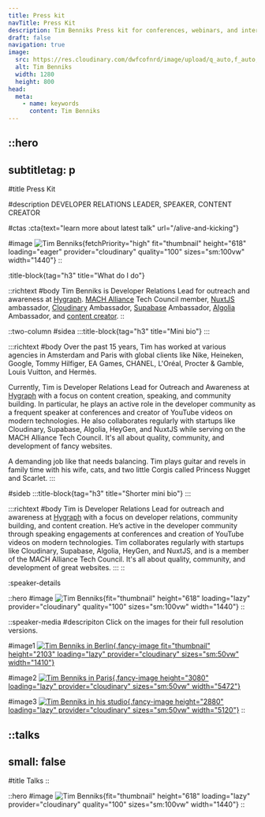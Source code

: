 ```yaml
---
title: Press kit
navTitle: Press Kit
description: Tim Benniks Press kit for conferences, webinars, and interviews.
draft: false
navigation: true
image:
  src: https://res.cloudinary.com/dwfcofnrd/image/upload/q_auto,f_auto,w_1280/Tim/tim_aug_2023.png
  alt: Tim Benniks
  width: 1280
  height: 800
head:
  meta:
    - name: keywords
      content: Tim Benniks
---
```


::hero
---
subtitletag: p
---
#title
Press Kit

#description
DEVELOPER RELATIONS LEADER, SPEAKER, CONTENT CREATOR

#ctas
:cta{text="learn more about latest talk" url="/alive-and-kicking"}


#image
![Tim Benniks](https://res.cloudinary.com/dwfcofnrd/image/upload/v1659294037/Presskit/FDLC2019_462.jpg){fetchPriority="high" fit="thumbnail" height="618" loading="eager" provider="cloudinary" quality="100" sizes="sm:100vw" width="1440"}
::

:title-block{tag="h3" title="What do I do"}

::richtext
#body
Tim Benniks is Developer Relations Lead for outreach and awareness at [Hygraph](https://hygraph.com "https://hygraph.com"). [MACH Alliance](https://machalliance.com "https://machalliance.com") Tech Council member, [NuxtJS](https://nuxt.com "https://nuxt.com") ambassador, [Cloudinary](https://cloudinary.com "https://cloudinary.com") Ambassador, [Supabase](https://supabase.com "https://supabase.com") Ambassador, [Algolia](https://algolia.com "https://algolia.com") Ambassador, and [content creator](https://youtube.com/timbenniks "https://youtube.com/timbenniks").
::

::two-column
#sidea
  :::title-block{tag="h3" title="Mini bio"}
  :::

  :::richtext
  #body
  Over the past 15 years, Tim has worked at various agencies in Amsterdam and Paris with global clients like Nike, Heineken, Google, Tommy Hilfiger, EA Games, CHANEL, L'Oréal, Procter & Gamble, Louis Vuitton, and Hermès.
  
  Currently, Tim is Developer Relations Lead for Outreach and Awareness at [Hygraph](https://hygraph.com/ "https://hygraph.com/") with a focus on content creation, speaking, and community building. In particular, he plays an active role in the developer community as a frequent speaker at conferences and creator of YouTube videos on modern technologies. He also collaborates regularly with startups like Cloudinary, Supabase, Algolia, HeyGen, and NuxtJS while serving on the MACH Alliance Tech Council. It's all about quality, community, and development of fancy websites.
  
  A demanding job like that needs balancing. Tim plays guitar and revels in family time with his wife, cats, and two little Corgis called Princess Nugget and Scarlet.
  :::

#sideb
  :::title-block{tag="h3" title="Shorter mini bio"}
  :::

  :::richtext
  #body
  Tim is Developer Relations Lead for outreach and awareness at [Hygraph](https://hygraph.com "https://hygraph.com") with a focus on developer relations, community building, and content creation. He’s active in the developer community through speaking engagements at conferences and creation of YouTube videos on modern technologies. Tim collaborates regularly with startups like Cloudinary, Supabase, Algolia, HeyGen, and NuxtJS, and is a member of the MACH Alliance Tech Council. It's all about quality, community, and development of great websites.
  :::
::

:speaker-details

::hero
#image
![Tim Benniks](https://res.cloudinary.com/dwfcofnrd/image/upload/v1677741257/Tim/IMG_1020.jpg){fit="thumbnail" height="618" loading="lazy" provider="cloudinary" quality="100" sizes="sm:100vw" width="1440"}
::

::speaker-media
#descripiton
Click on the images for their full resolution versions.

#image1
[![Tim Benniks in Berlin](https://res.cloudinary.com/dwfcofnrd/image/upload/v1718362826/Tim/tim-talk.png){.fancy-image fit="thumbnail" height="2103" loading="lazy" provider="cloudinary" sizes="sm:50vw" width="1410"}](https://res.cloudinary.com/dwfcofnrd/image/upload/v1718362826/Tim/tim-talk.png)

#image2
[![Tim Benniks in Paris](https://res.cloudinary.com/dwfcofnrd/image/upload/v1718788718/Tim/tim_june_2024.jpg){.fancy-image height="3080" loading="lazy" provider="cloudinary" sizes="sm:50vw" width="5472"}](https://res.cloudinary.com/dwfcofnrd/image/upload/v1718788718/Tim/tim_june_2024.jpg)

#image3
[![Tim Benniks in his studio](https://res.cloudinary.com/dwfcofnrd/image/upload/v1692111896/Tim/tim_aug_2023.png){.fancy-image height="2880" loading="lazy" provider="cloudinary" sizes="sm:50vw" width="5120"}](https://res.cloudinary.com/dwfcofnrd/image/upload/v1692111896/Tim/tim_aug_2023.png)
::

::talks
---
small: false
---
#title
Talks
::

::hero
#image
![Tim Benniks](https://res.cloudinary.com/dwfcofnrd/image/upload/347230970_264022386183185_8706521077970757537_n_vpj6co){fit="thumbnail" height="618" loading="lazy" provider="cloudinary" quality="100" sizes="sm:100vw" width="1440"}
::

